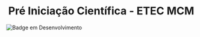 <h1 align="center"> Pré Iniciação Científica - ETEC MCM </h1>

![Badge em Desenvolvimento](http://img.shields.io/static/v1?label=STATUS&message=EM%20DESENVOLVIMENTO&color=GREEN&style=for-the-badge)

